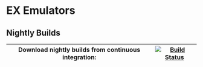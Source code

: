 # EX Emulators


## Nightly Builds

|Download nightly builds from continuous integration: 	| [![Build Status][Build]][Actions] 
|-------------------------------------------------------|-----------------------------------------------------------------------------------------------------------------------------------------------------|

[Actions]: https://github.com/Rakashazi/emu-ex-plus-alpha/actions/workflows/build.yml
[Build]: https://github.com/Rakashazi/emu-ex-plus-alpha/actions/workflows/build.yml/badge.svg
